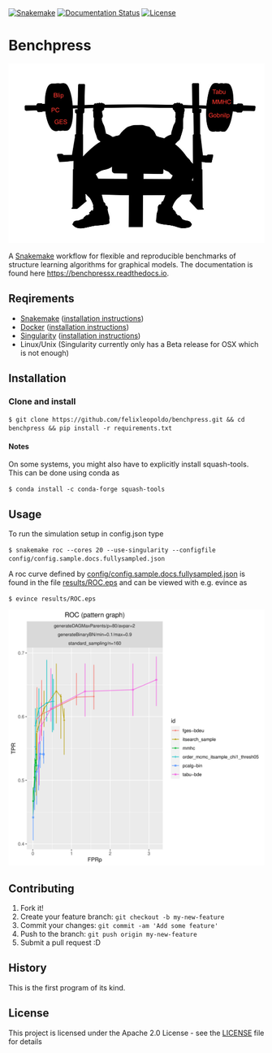 <snippet>
  <content><![CDATA[
# ${1:Systematic benchmarks of structure learning algorithms for graphical models}

[![Snakemake](https://img.shields.io/badge/snakemake-≥5.2.0-brightgreen.svg)](https://snakemake.bitbucket.io)
[![Documentation Status](https://readthedocs.org/projects/benchpressx/badge/?version=latest)](https://benchpressx.readthedocs.io/en/latest/?badge=latest)
[![License](https://img.shields.io/badge/License-Apache%202.0-blue.svg)](https://opensource.org/licenses/Apache-2.0)

#  
# Benchpress

![Benchpress](images/benchpress.jpg)

A [Snakemake](https://snakemake.readthedocs.io/en/stable/) workflow for flexible and reproducible benchmarks of structure learning algorithms for graphical models.
The documentation is found here https://benchpressx.readthedocs.io.

## Reqirements
- [Snakemake](https://snakemake.readthedocs.io/en/stable/) ([installation instructions](https://docs.docker.com/engine/install/))
- [Docker](https://www.docker.com/) ([installation instructions](https://docs.docker.com/engine/install/))
- [Singularity](https://sylabs.io/guides/3.6/admin-guide/installation.html) ([installation instructions](https://sylabs.io/guides/3.6/admin-guide/installation.html))
- Linux/Unix (Singularity currently only has a Beta release for OSX which is not enough)
## Installation

### Clone and install

`$ git clone https://github.com/felixleopoldo/benchpress.git && cd benchpress && pip install -r requirements.txt`

#### Notes
On some systems, you might also have to explicitly install squash-tools. This can be done using conda as

`$ conda install -c conda-forge squash-tools`

## Usage

To run the simulation setup in config.json type

`$ snakemake roc --cores 20 --use-singularity --configfile config/config.sample.docs.fullysampled.json`

A roc curve defined by [config/config.sample.docs.fullysampled.json](config/config.sample.docs.fullysampled.json) is found in the file [results/ROC.eps]() and can be viewed with e.g. evince as

`$ evince results/ROC.eps`

![ROC](docs/source/_static/ROC_fullysampled.png)

## Contributing

1. Fork it!
2. Create your feature branch: `git checkout -b my-new-feature`
3. Commit your changes: `git commit -am 'Add some feature'`
4. Push to the branch: `git push origin my-new-feature`
5. Submit a pull request :D

## History

This is the first program of its kind.


## License

This project is licensed under the Apache 2.0 License - see the [LICENSE](LICENSE) file for details

</content>
  <tabTrigger></tabTrigger>
</snippet>